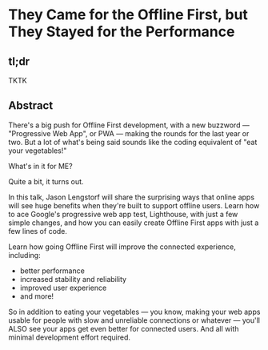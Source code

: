 # They Came for the Offline First, but They Stayed for the Performance

## tl;dr

TKTK

## Abstract

There's a big push for Offline First development, with a new buzzword — "Progressive Web App", or PWA — making the rounds for the last year or two. But a lot of what's being said sounds like the coding equivalent of "eat your vegetables!"

What's in it for ME?

Quite a bit, it turns out.

In this talk, Jason Lengstorf will share the surprising ways that online apps will see huge benefits when they're built to support offline users. Learn how to ace Google's progressive web app test, Lighthouse, with just a few simple changes, and how you can easily create Offline First apps with just a few lines of code.

Learn how going Offline First will improve the connected experience, including:

- better performance
- increased stability and reliability
- improved user experience
- and more!

So in addition to eating your vegetables — you know, making your web apps usable for people with slow and unreliable connections or whatever — you'll ALSO see your apps get even better for connected users. And all with minimal development effort required.
